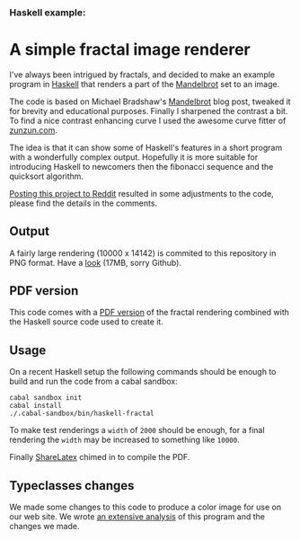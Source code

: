 ### Haskell example:
A simple fractal image renderer
===============================

I've always been intrigued by fractals, and decided to make an example program
in [Haskell](http://www.haskell.org) that renders a part of the
[Mandelbrot](http://en.wikipedia.org/wiki/Mandelbrot_set) set to an image.

The code is based on Michael Bradshaw's [Mandelbrot](http://mjb.io/+/haskell-mandelbrot)
blog post, tweaked it for brevity and educational purposes.  Finally I sharpened
the contrast a bit.  To find a nice contrast enhancing curve I used the awesome
curve fitter of [zunzun.com](http://zunzun.com).

The idea is that it can show some of Haskell's features in a short program
with a wonderfully complex output.  Hopefully it is more suitable for introducing
Haskell to newcomers then the fibonacci sequence and the quicksort algorithm.

[Posting this project to Reddit](http://www.reddit.com/r/haskell/comments/2d2zia/haskell_example_a_simple_fractal_image_renderer)
resulted in some adjustments to the code, please find the details in the comments.


## Output

A fairly large rendering (10000 x 14142) is commited to this repository in PNG
format. Have a [look](https://raw.githubusercontent.com/cies/haskell-fractal/master/w10000_i1200.png)
(17MB, sorry Github).


## PDF version

This code comes with a [PDF version](https://github.com/cies/haskell-fractal/blob/master/poster.pdf?raw=true)
of the fractal rendering combined with the Haskell source code used to create it.


## Usage

On a recent Haskell setup the following commands should be enough to build and
run the code from a cabal sandbox:

    cabal sandbox init
    cabal install
    ./.cabal-sandbox/bin/haskell-fractal

To make test renderings a `width` of `2000` should be enough, for a final rendering
the `width` may be increased to something like `10000`.

Finally [ShareLatex](http://sharelatex.com) chimed in to compile the PDF.

## Typeclasses changes

We made some changes to this code to produce a color image for use on our web site. We wrote [an extensive analysis](https://typeclasses.com/art/mandelbrot) of this program and the changes we made.

